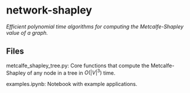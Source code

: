 # network-shapley

*Efficient polynomial time algorithms for computing the Metcalfe-Shapley value of a graph.*

## Files

metcalfe_shapley_tree.py: Core functions that compute the Metcalfe-Shapley of any node in a tree in $O(|V|^3)$ time.

examples.ipynb: Notebook with example applications.
